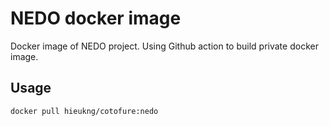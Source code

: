 # NEDO docker image
Docker image of NEDO project. Using Github action to build private docker image.
## Usage
```
docker pull hieukng/cotofure:nedo
```